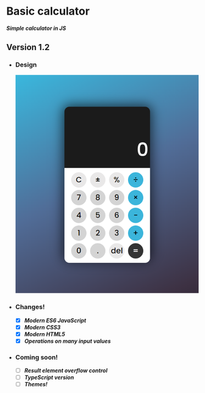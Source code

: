 # Basic calculator
***Simple calculator in JS***
## Version 1.2
- ### Design
  ![Test](icon/calculator%20design%20by%20MT.png)
- ### Changes!

  - [x] ***Modern ES6 JavaScript***
  - [x] ***Modern CSS3***
  - [x] ***Modern HTML5***
  - [x] ***Operations on many input values***

- ### Coming soon!

  - [ ] ***Result element overflow control***
  - [ ] ***TypeScript version***
  - [ ] ***Themes!***
